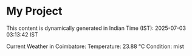 # My Project

This content is dynamically generated in Indian Time (IST): 2025-07-03 03:13:42 IST


Current Weather in Coimbatore:
Temperature: 23.88 °C
Condition: mist
